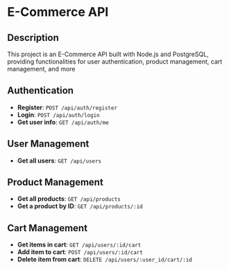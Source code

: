# E-Commerce API

## Description

This project is an E-Commerce API built with Node.js and PostgreSQL, providing functionalities for user authentication, product management, cart management, and more

## Authentication

- **Register**: `POST /api/auth/register`
- **Login**: `POST /api/auth/login`
- **Get user info**: `GET /api/auth/me`

## User Management

- **Get all users**: `GET /api/users`

## Product Management

- **Get all products**: `GET /api/products`
- **Get a product by ID**: `GET /api/products/:id`

## Cart Management

- **Get items in cart**: `GET /api/users/:id/cart`
- **Add item to cart**: `POST /api/users/:id/cart`
- **Delete item from cart**: `DELETE /api/users/:user_id/cart/:id`
